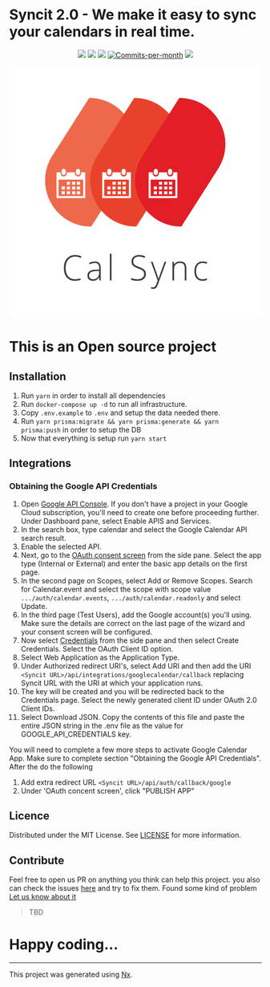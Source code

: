 # Syncit 2.0 - We make it easy to sync your calendars in real time.

<p align="center">
<a href="https://github.com/tikalk/syncit/stargazers"><img src="https://img.shields.io/github/stars/tikalk/syncit?style=plastic"/></a>
<a href="https://github.com/tikalk/syncit/issues"><img src="https://img.shields.io/github/issues/tikalk/syncit?style=plastic"/></a>
<a href="https://github.com/tikalk/syncit/blob/main/LICENSE.md"><img src="https://img.shields.io/github/license/tikalk/syncit?style=plastic"/></a>
<a href="https://github.com/tikalk/syncit/pulse"><img src="https://img.shields.io/github/commit-activity/m/tikalk/syncit?style=plastic" alt="Commits-per-month"></a>
<a href="https://github.com/tikalk/syncit/issues?q=is%3Aissue+is%3Aopen+label%3A%22help+wanted%22"><img src="https://img.shields.io/badge/Help%20Wanted-Contribute-blue?style=plastic"></a>
</p>

<div align="center"><img src="https://github.com/tikalk/syncit/blob/main/apps/web/public/cal-sync-logo.png?raw=true"/></div>

# This is an Open source project

## Installation

1. Run `yarn` in order to install all dependencies
2. Run `docker-compose up -d` to run all infrastructure.
3. Copy `.env.example` to `.env` and setup the data needed there.
4. Run `yarn prisma:migrate && yarn prisma:generate && yarn prisma:push` in order to setup the DB
5. Now that everything is setup run `yarn start`

## Integrations

### Obtaining the Google API Credentials

1. Open [Google API Console](https://console.cloud.google.com/apis/dashboard). If you don't have a project in your
   Google Cloud subscription, you'll need to create one before proceeding further. Under Dashboard pane, select Enable
   APIS and Services.
2. In the search box, type calendar and select the Google Calendar API search result.
3. Enable the selected API.
4. Next, go to the [OAuth consent screen](https://console.cloud.google.com/apis/credentials/consent) from the side pane.
   Select the app type (Internal or External) and enter the basic app details on the first page.
5. In the second page on Scopes, select Add or Remove Scopes. Search for Calendar.event and select the scope with scope
   value `.../auth/calendar.events`, `.../auth/calendar.readonly` and select Update.
6. In the third page (Test Users), add the Google account(s) you'll using. Make sure the details are correct on the last
   page of the wizard and your consent screen will be configured.
7. Now select [Credentials](https://console.cloud.google.com/apis/credentials) from the side pane and then select Create
   Credentials. Select the OAuth Client ID option.
8. Select Web Application as the Application Type.
9. Under Authorized redirect URI's, select Add URI and then add the
   URI `<Syncit URL>/api/integrations/googlecalendar/callback` replacing Syncit URL with the URI at which your
   application runs.
10. The key will be created and you will be redirected back to the Credentials page. Select the newly generated client
    ID under OAuth 2.0 Client IDs.
11. Select Download JSON. Copy the contents of this file and paste the entire JSON string in the .env file as the value
    for GOOGLE_API_CREDENTIALS key.

You will need to complete a few more steps to activate Google Calendar App.
Make sure to complete section "Obtaining the Google API Credentials". After the do the
following

1. Add extra redirect URL `<Syncit URL>/api/auth/callback/google`
2. Under 'OAuth concent screen', click "PUBLISH APP"

## Licence

Distributed under the MIT License. See [LICENSE](https://raw.githubusercontent.com/tikalk/syncit/main/LICENSE.md) for
more information.

## Contribute

Feel free to open us PR on anything you think can help this project. you also can check the
issues [here](https://github.com/tikalk/syncit/issues) and try to fix them.
Found some kind of problem [Let us know about it](https://github.com/tikalk/syncit/issues/new/choose)
> TBD

# Happy coding...
---
This project was generated using [Nx](https://nx.dev).
